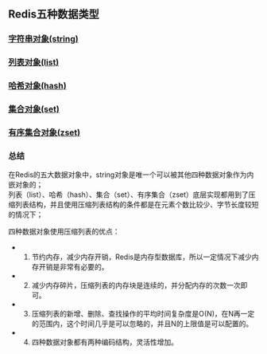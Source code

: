 ## Redis五种数据类型

### [字符串对象(string)](https://github.com/pei0948/db/blob/main/Redis/%E6%95%B0%E6%8D%AE%E7%B1%BB%E5%9E%8B/string.md)

### [列表对象(list)](https://github.com/pei0948/db/blob/main/Redis/%E6%95%B0%E6%8D%AE%E7%B1%BB%E5%9E%8B/list.md)

### [哈希对象(hash)](https://github.com/pei0948/db/blob/main/Redis/%E6%95%B0%E6%8D%AE%E7%B1%BB%E5%9E%8B/hash.md)

### [集合对象(set)](https://github.com/pei0948/db/blob/main/Redis/%E6%95%B0%E6%8D%AE%E7%B1%BB%E5%9E%8B/set.md)

### [有序集合对象(zset)](https://github.com/pei0948/db/blob/main/Redis/%E6%95%B0%E6%8D%AE%E7%B1%BB%E5%9E%8B/zset.md)

### <h3 id="redis_data_structure_6">总结</h3>

在Redis的五大数据对象中，string对象是唯一个可以被其他四种数据对象作为内嵌对象的；<br/>
列表（list）、哈希（hash）、集合（set）、有序集合（zset）底层实现都用到了压缩列表结构，并且使用压缩列表结构的条件都是在元素个数比较少、字节长度较短的情况下；<br/>

四种数据对象使用压缩列表的优点：
* 1. 节约内存，减少内存开销，Redis是内存型数据库，所以一定情况下减少内存开销是非常有必要的。
* 2. 减少内存碎片，压缩列表的内存块是连续的，并分配内存的次数一次即可。
* 3. 压缩列表的新增、删除、查找操作的平均时间复杂度是O(N)，在N再一定的范围内，这个时间几乎是可以忽略的，并且N的上限值是可以配置的。
* 4. 四种数据对象都有两种编码结构，灵活性增加。

